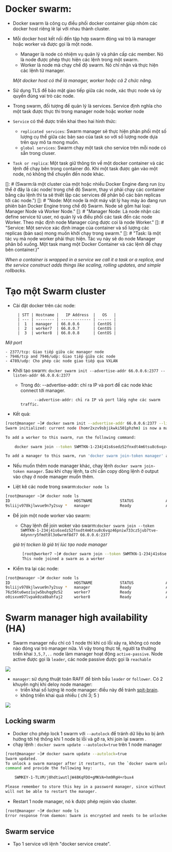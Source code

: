# Docker swarm:
 - Docker swarm là công cụ điều phối docker container giúp nhóm các docker host riêng lẻ lại với nhau thành cluster.
 - Mỗi docker host kết nối đến tập hợp swarm đóng vai trò là manager hoặc worker và được gọi là một node.
   - Manager là node có nhiệm vụ quản lý và phân cấp các member. Nó là node được phép thực hiện các lệnh trong một swarm.
   - Worker là node mà chạy chế độ swarm. Nó chỉ nhận và thực hiện các lệnh từ manager.

   *Một docker host có thể là manager, worker hoặc cả 2 chức năng.*
 - Sử dụng TLS để bảo mật giao tiếp giữa các node, xác thực node và ủy quyền đúng vai trò các node.
 - Trong swarm, đối tượng để quản lý là services. Service định nghĩa cho một task được thực thi trong manager node hoặc worker node
 - `Service` có thể được triển khai theo hai hình thức:
   - `replicated services`: Swarm manager sẽ thực hiện phân phối một số lượng cụ thể giữa các bản sao của task so với số lượng node dựa trên quy mô ta mong muốn.
   - `global services`: Swarm chạy một task cho service trên mỗi node có sẵn trong cluser.
 - `Task or replica`: Một task giữ thông tin về một docker container và các lệnh để chạy bên trong container đó. Khi một task được gán vào một node, nó không thể chuyển đến node khác.

[]: # (Swarm:là một cluster của một hoặc nhiều Docker Engine đang run (cụ thể ở đây là các node/ trong chế độ Swarm, thay vì phải chạy các container bằng câu lệnh thì ta sẽ thiết lập các services để phân bổ các bản replicas tới các node.")
[]: # "Node: Một node là một máy vật lý hay máy ảo đang run phiên bản Docker Engine trong chế độ Swarm. Node sẽ gồm hai loại: Manager Node và Worker Node."
[]: # "Manager Node: Là node nhận các define service từ user, nó quản lý và điều phối các task đến các node Worker. Theo mặc định node Manager cũng được coi là node Worker."
[]: # "Service: Một service xác định image của container và số lượng các replicas (bản sao) mong muốn khởi chạy trong swarm."
[]: # "Task: là một tác vụ mà node worker phải thực hiện. Tác vụ này sẽ do node Manager phân bổ xuống. Một task mang một Docker Container và các lệnh để chạy bên container.)"

*When a container is wrapped in a service we call it a task or a replica, and the service construct adds things like scaling, rolling updates, and simple rollbacks.*

# Tạo một Swarm cluster
- Cài đặt docker trên các node:

		| STT | Hostname |   IP Address  |   OS   |
        | --- | -------- | ------------- | ------ |
        |  1  | manager  | 66.0.0.6      | CentOS |
        |  2  | worker7  | 66.0.0.7      | CentOS |
        |  3  | worker8  | 66.0.0.8      | CentOS |

*Mở port*

	- 2377/tcp: Giao tiếp giữa các manager node
	- 7946/tcp and 7946/udp: Giao tiếp giữa các node
	- 4789/udp: Cho phép các node giao tiếp qua VXLAN
- Khởi tạo swarm: `docker swarm init --advertise-addr 66.0.0.6:2377 --listen-addr 66.0.0.6:2377`
	- Trong đó: --advertise-addr: chỉ ra IP và port để các node khác connect tới manager.

				--advertise-addr: chỉ ra IP và port lắng nghe các swarm traffic.

- Kết quả: 

```sh
[root@manager ~]# docker swarm init --advertise-addr 66.0.0.6:2377 --listen-addr 66.0.0.6:2377
Swarm initialized: current node (homr2xzv9sbjikwki501phzhm) is now a manager.

To add a worker to this swarm, run the following command:

    docker swarm join --token SWMTKN-1-234j41s6sedz52fnxdt4m6tsu8c6vqz46pniw733cz5jub7tve-4dynnry5fmdt8l3o6wrmf8d77 66.0.0.6:2377

To add a manager to this swarm, run 'docker swarm join-token manager' and follow the instructions.
```


- Nếu muốn thêm node manager khác, chạy lệnh `docker swarm join-token manager`. Sau khi chạy lệnh, ta chỉ cần copy dòng lệnh ở output vào chạy ở node manager muốn thêm.

- Liệt kê các node trong swarm:`docker node ls`

```sh
[root@manager ~]# docker node ls
ID                            HOSTNAME            STATUS              AVAILABILITY        MANAGER STATUS      ENGINE VERSION
9sliijv978kjlwvue9n7y2suy *   manager             Ready               Active              Leader              19.03.8
```

- Để join một node worker vào swarm:
	- Chạy lệnh để join woker vào swarm:`docker swarm join --token SWMTKN-1-234j41s6sedz52fnxdt4m6tsu8c6vqz46pniw733cz5jub7tve-4dynnry5fmdt8l3o6wrmf8d77 66.0.0.6:2377`

	*giá trị tocken là giá trị lúc tạo node manager*

	```sh
		[root@worker7 ~]# docker swarm join --token SWMTKN-1-234j41s6sedz52fnxdt4m6tsu8c6vqz46pniw733cz5jub7tve-4dynnry5fmdt8l3o6wrmf8d77 66.0.0.6:2377
		This node joined a swarm as a worker
	```

- Kiểm tra lại các node: 

```sh
[root@manager ~]# docker node ls
ID                            HOSTNAME            STATUS              AVAILABILITY        MANAGER STATUS      ENGINE VERSION
9sliijv978kjlwvue9n7y2suy *   manager             Ready               Active              Leader              19.03.8
76z56tu6woz1ujw5buhqg9z52     worker7             Ready               Active                                  19.03.8
o0isxvm97lvpak0za8bahfaj2     worker8             Ready               Active                                  19.03.8
```

# Swarm manager high availability (HA)
- Swarm manager nếu chỉ có 1 node thì khi có lỗi xảy ra, không có node nào đóng vai trò manager nữa. Vì vậy trong thực tế, người ta thường triển khai `3,5,7,..` node làm manager hoạt động `active-passive`. Node active được gọi là `leader`, các node passive  được gọi là `reachable` 

<img src="https://i.imgur.com/Fnj3OsC.png">

 - `manager`: sử dụng thuật toán RAFF để bình bầu `leader` or `follower`. Có 2 khuyến nghị khi deloy node manager:
 	- triển khai số lượng lẻ node manager: điều này để tránh [spit-brain](https://medium.com/@bikas.katwal10/why-zookeeper-needs-an-odd-number-of-nodes-bb8d6020e9e9).
 	- không triển khai quá nhiều ( chỉ 3; 5 )

<img src ="https://i.imgur.com/hfCWhYv.png">

## Locking swarm
- Docker cho phép lock 1 swarm với `--autolock` để tránh dữ liệu ko bị ảnh hưởng tới hệ thống khi 1 node bị lỗi và gỡ ra, khi join lại swarm .
- chạy lệnh : `docker swarm update --autolock=true` trên 1 node manager

```sh
[root@manager ~]# docker swarm update --autolock=true
Swarm updated.
To unlock a swarm manager after it restarts, run the `docker swarm unlock`
command and provide the following key:

    SWMKEY-1-TLVM/j0hdtiwutljW48KqFDO+gMKVA+hm9RgH+rbux4

Please remember to store this key in a password manager, since without it you
will not be able to restart the manager.
```

- Restart 1 node manager, nó k được phép rejoin vào cluster.

```sh
[root@manager ~]# docker node ls
Error response from daemon: Swarm is encrypted and needs to be unlocked before it can be used. Please use "docker swarm unlock" to unlock it.

```

## Swarm service
- Tạo 1 service với lệnh "docker service create". 

